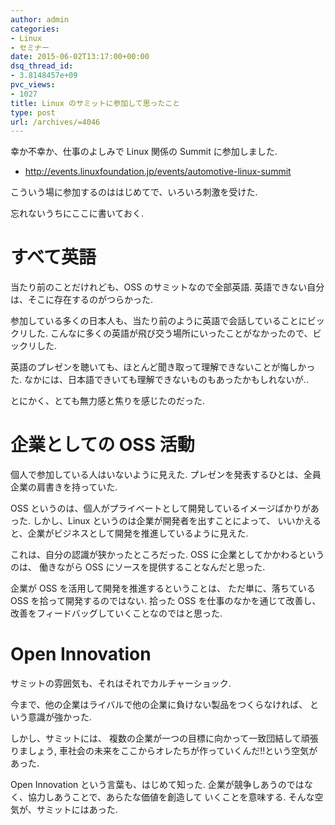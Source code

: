 ```yaml
---
author: admin
categories:
- Linux
- セミナー
date: 2015-06-02T13:17:00+00:00
dsq_thread_id:
- 3.8148457e+09
pvc_views:
- 1027
title: Linux のサミットに参加して思ったこと
type: post
url: /archives/=4046
---
```


幸か不幸か、仕事のよしみで Linux 関係の Summit に参加しました.

-   <http://events.linuxfoundation.jp/events/automotive-linux-summit>

こういう場に参加するのははじめてで、いろいろ刺激を受けた.

忘れないうちにここに書いておく.

すべて英語
==========

当たり前のことだけれども、OSS のサミットなので全部英語.
英語できない自分は、そこに存在するのがつらかった.

参加している多くの日本人も、当たり前のように英語で会話していることにビックリした.
こんなに多くの英語が飛び交う場所にいったことがなかったので、ビックリした.

英語のプレゼンを聴いても、ほとんど聞き取って理解できないことが悔しかった.
なかには、日本語できいても理解できないものもあったかもしれないが..

とにかく、とても無力感と焦りを感じたのだった.

企業としての OSS 活動
=====================

個人で参加している人はいないように見えた.
プレゼンを発表するひとは、全員企業の肩書きを持っていた.

OSS
というのは、個人がプライベートとして開発しているイメージばかりがあった.
しかし、Linux というのは企業が開発者を出すことによって、
いいかえると、企業がビジネスとして開発を推進しているように見えた.

これは、自分の認識が狭かったところだった. OSS
に企業としてかかわるというのは、 働きながら OSS
にソースを提供することなんだと思った.

企業が OSS を活用して開発を推進するということは、 ただ単に、落ちている
OSS を拾って開発するのではない. 拾った OSS を仕事のなかを通じて改善し、
改善をフィードバッグしていくことなのではと思った.

Open Innovation
===============

サミットの雰囲気も、それはそれでカルチャーショック.

今まで、他の企業はライバルで他の企業に負けない製品をつくらなければ、
という意識が強かった.

しかし、サミットには、
複数の企業が一つの目標に向かって一致団結して頑張りましょう,
車社会の未来をここからオレたちが作っていくんだ!!という空気があった.

Open Innovation という言葉も、はじめて知った.
企業が競争しあうのではなく、協力しあうことで、あらたな価値を創造して
いくことを意味する. そんな空気が、サミットにはあった.
